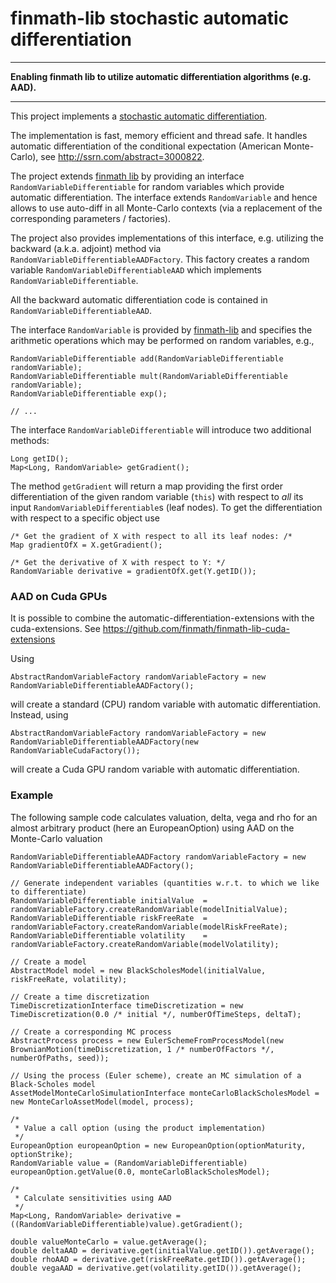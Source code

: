 finmath-lib stochastic automatic differentiation
==========

****************************************

**Enabling finmath lib to utilize automatic differentiation algorithms (e.g. AAD).**

****************************************

This project implements a [stochastic automatic differentiation](http://ssrn.com/abstract=2995695).

The implementation is fast, memory efficient and thread safe. It handles automatic differentiation of the conditional expectation (American Monte-Carlo), see http://ssrn.com/abstract=3000822.

The project extends [finmath lib](http://finmath.net/finmath-lib) by
providing an interface <code>RandomVariableDifferentiable</code>
for random variables which provide automatic differentiation.
The interface extends <code>RandomVariable</code> and
hence allows to use auto-diff in all Monte-Carlo contexts
(via a replacement of the corresponding parameters / factories).

The project also provides implementations of this interface, e.g. utilizing
the backward (a.k.a. adjoint) method via <code>RandomVariableDifferentiableAADFactory</code>.
This factory creates a random variable <code>RandomVariableDifferentiableAAD</code> which implements <code>RandomVariableDifferentiable</code>.

All the backward automatic differentiation code is contained in
<code>RandomVariableDifferentiableAAD</code>.

The interface <code>RandomVariable</code> is provided by [finmath-lib](http://finmath.net/finmath-lib) and specifies the arithmetic operations which may be performed on random variables, e.g.,

    RandomVariableDifferentiable add(RandomVariableDifferentiable randomVariable);    
    RandomVariableDifferentiable mult(RandomVariableDifferentiable randomVariable);
    RandomVariableDifferentiable exp();
    
    // ...  

The interface <code>RandomVariableDifferentiable</code> will introduce
two additional methods:

    Long getID();   
    Map<Long, RandomVariable> getGradient();

The method <code>getGradient</code> will return a map providing the
first order differentiation of the given random variable (<code>this</code>)
with respect to *all* its input <code>RandomVariableDifferentiable</code>s (leaf nodes). To get the differentiation with respect to a specific object use

    /* Get the gradient of X with respect to all its leaf nodes: /*
    Map gradientOfX = X.getGradient();

    /* Get the derivative of X with respect to Y: */
    RandomVariable derivative = gradientOfX.get(Y.getID());

### AAD on Cuda GPUs

It is possible to combine the automatic-differentiation-extensions with the cuda-extensions. 
See https://github.com/finmath/finmath-lib-cuda-extensions 

Using

    AbstractRandomVariableFactory randomVariableFactory = new RandomVariableDifferentiableAADFactory();

will create a standard (CPU) random variable with automatic differentiation. Instead, using

    AbstractRandomVariableFactory randomVariableFactory = new RandomVariableDifferentiableAADFactory(new RandomVariableCudaFactory());

will create a Cuda GPU random variable with automatic differentiation.

### Example

The following sample code calculates valuation, delta, vega and rho for an
almost arbitrary product (here an EuropeanOption) using
AAD on the Monte-Carlo valuation

    RandomVariableDifferentiableAADFactory randomVariableFactory = new RandomVariableDifferentiableAADFactory();
    
    // Generate independent variables (quantities w.r.t. to which we like to differentiate)
    RandomVariableDifferentiable initialValue  = randomVariableFactory.createRandomVariable(modelInitialValue);
    RandomVariableDifferentiable riskFreeRate  = randomVariableFactory.createRandomVariable(modelRiskFreeRate);
    RandomVariableDifferentiable volatility    = randomVariableFactory.createRandomVariable(modelVolatility);
    
    // Create a model
    AbstractModel model = new BlackScholesModel(initialValue, riskFreeRate, volatility);
    
    // Create a time discretization
    TimeDiscretizationInterface timeDiscretization = new TimeDiscretization(0.0 /* initial */, numberOfTimeSteps, deltaT);
    
    // Create a corresponding MC process
    AbstractProcess process = new EulerSchemeFromProcessModel(new BrownianMotion(timeDiscretization, 1 /* numberOfFactors */, numberOfPaths, seed));
    
    // Using the process (Euler scheme), create an MC simulation of a Black-Scholes model
    AssetModelMonteCarloSimulationInterface monteCarloBlackScholesModel = new MonteCarloAssetModel(model, process);
    
    /*
     * Value a call option (using the product implementation)
     */
    EuropeanOption europeanOption = new EuropeanOption(optionMaturity, optionStrike);
    RandomVariable value = (RandomVariableDifferentiable) europeanOption.getValue(0.0, monteCarloBlackScholesModel);
    
    /*
     * Calculate sensitivities using AAD
     */
    Map<Long, RandomVariable> derivative = ((RandomVariableDifferentiable)value).getGradient();
        
    double valueMonteCarlo = value.getAverage();
    double deltaAAD = derivative.get(initialValue.getID()).getAverage();
    double rhoAAD = derivative.get(riskFreeRate.getID()).getAverage();
    double vegaAAD = derivative.get(volatility.getID()).getAverage();

